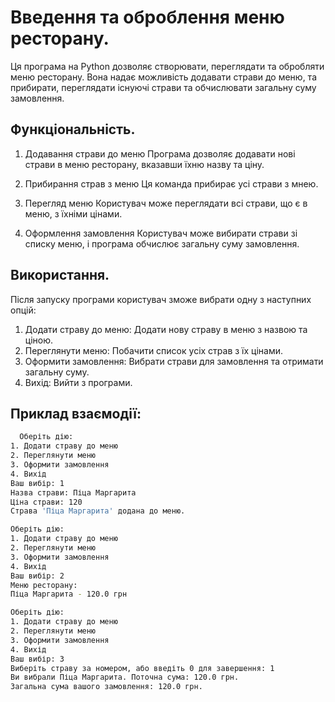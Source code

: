 # Введення та оброблення меню ресторану.

Ця програма на Python дозволяє створювати, переглядати та обробляти меню ресторану. Вона надає можливість додавати страви до меню, та прибирати, переглядати існуючі страви та обчислювати загальну суму замовлення.

## Функціональність.

1. Додавання страви до меню
Програма дозволяє додавати нові страви в меню ресторану, вказавши їхню назву та ціну.

2. Прибирання страв з меню
Ця команда прибирає усі страви з мнею.

3. Перегляд меню
Користувач може переглядати всі страви, що є в меню, з їхніми цінами.

4. Оформлення замовлення
Користувач може вибирати страви зі списку меню, і програма обчислює загальну суму замовлення.

## Використання.
Після запуску програми користувач зможе вибрати одну з наступних опцій:

1. Додати страву до меню: Додати нову страву в меню з назвою та ціною.
2. Переглянути меню: Побачити список усіх страв з їх цінами.
3. Оформити замовлення: Вибрати страви для замовлення та отримати загальну суму.
4. Вихід: Вийти з програми.

## Приклад взаємодії:

```bash
  Оберіть дію:
1. Додати страву до меню
2. Переглянути меню
3. Оформити замовлення
4. Вихід
Ваш вибір: 1
Назва страви: Піца Маргарита
Ціна страви: 120
Страва 'Піца Маргарита' додана до меню.

Оберіть дію:
1. Додати страву до меню
2. Переглянути меню
3. Оформити замовлення
4. Вихід
Ваш вибір: 2
Меню ресторану:
Піца Маргарита - 120.0 грн

Оберіть дію:
1. Додати страву до меню
2. Переглянути меню
3. Оформити замовлення
4. Вихід
Ваш вибір: 3
Виберіть страву за номером, або введіть 0 для завершення: 1
Ви вибрали Піца Маргарита. Поточна сума: 120.0 грн.
Загальна сума вашого замовлення: 120.0 грн.
```
